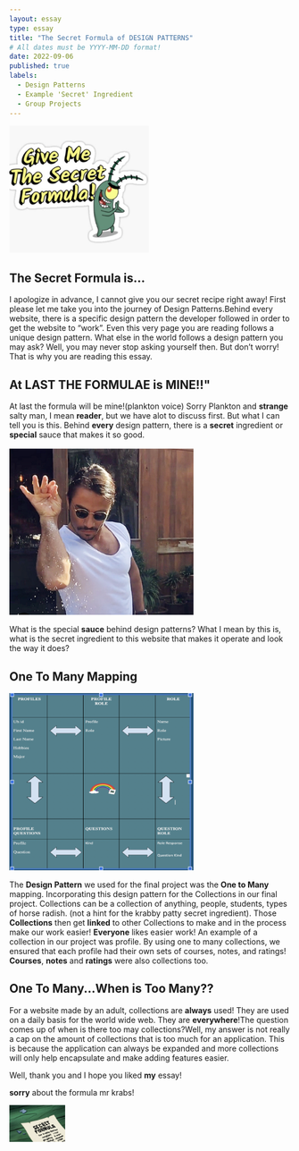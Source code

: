 ```yaml
---
layout: essay
type: essay
title: "The Secret Formula of DESIGN PATTERNS"
# All dates must be YYYY-MM-DD format!
date: 2022-09-06
published: true
labels:
  - Design Patterns
  - Example 'Secret' Ingredient
  - Group Projects
---
```


<img width="250px" class="rounded float-start pe-4" src="../img/plankton.png">

## The Secret Formula is...

I apologize in advance, I cannot give you our secret recipe right away! First please let me take you into the journey of Design Patterns.Behind every website, there is a specific design pattern the developer followed in order to get the website to “work”. Even this very page you are reading follows a unique design pattern. What else in the world follows a design pattern you may ask? Well, you may never stop asking yourself then. But don’t worry! That is why you are reading this essay. 

## At LAST THE FORMULAE is MINE!!"

At last the formula will be mine!(plankton voice) Sorry Plankton and **strange** salty man, I mean **reader**, but we have alot to discuss first. But what I can tell you is this. Behind **every** design pattern, there is a **secret** ingredient or **special** sauce that makes it so good.

<img width="330px" class="rounded float-start pe-4" src="../img/salty_1.png">

What is the special **sauce** behind design patterns? What I mean by this is, what is the secret ingredient to this website that makes it operate and look the way it does? 

## One To Many Mapping
<img width="330px" class="rounded float-start pe-4" src="../img/r-notes.png">

The **Design Pattern** we used for the final project was the **One to Many** mapping. Incorporating this design pattern for the Collections in our final project. Collections can be a collection of anything, people, students, types of horse radish. (not a hint for the krabby patty secret ingredient). Those **Collections** then get **linked** to other Collections to make and in the process make our work easier! **Everyone** likes easier work! An example of a collection in our project was profile. By using one to many collections, we ensured that each profile had their own sets of courses, notes, and ratings! **Courses**, **notes** and **ratings** were also collections too.  


## One To Many...When is Too Many??

For a website made by an adult, collections are **always** used! They are used on a daily basis for the world wide web. They are **everywhere**!The question comes up of when is there too may collections?Well, my answer  is not really a cap on the amount of collections that is too much for an application. This is because the application can always be expanded and more collections will only help encapsulate and make adding features easier. 

Well, thank you and I hope you liked **my** essay! 

**sorry** about the formula mr krabs!

<img width="100px" class="rounded float-start pe-4" src="../img/secret.png">


